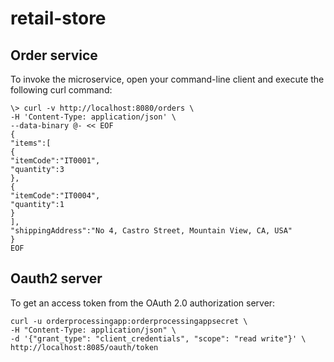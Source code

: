 # retail-store

## Order service
To invoke the microservice, open your command-line client and execute the following curl command:
```
\> curl -v http://localhost:8080/orders \
-H 'Content-Type: application/json' \
--data-binary @- << EOF
{
"items":[
{
"itemCode":"IT0001",
"quantity":3
},
{
"itemCode":"IT0004",
"quantity":1
}
],
"shippingAddress":"No 4, Castro Street, Mountain View, CA, USA"
}
EOF
```

## Oauth2 server
To get an access token from the OAuth 2.0 authorization server:
```
curl -u orderprocessingapp:orderprocessingappsecret \
-H "Content-Type: application/json" \
-d '{"grant_type": "client_credentials", "scope": "read write"}' \
http://localhost:8085/oauth/token
```
